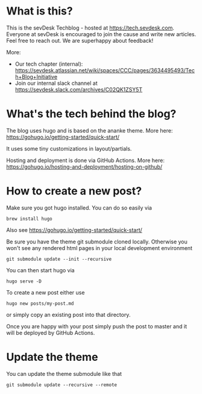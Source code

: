 # What is this?

This is the sevDesk Techblog - hosted at https://tech.sevdesk.com.
Everyone at sevDesk is encouraged to join the cause and write new articles.
Feel free to reach out. We are superhappy about feedback!

More:

 * Our tech chapter (internal): https://sevdesk.atlassian.net/wiki/spaces/CCC/pages/3634495493/Tech+Blog+Initiative
 * Join our internal slack channel at https://sevdesk.slack.com/archives/C02QK1ZSY5T

# What's the tech behind the blog?

The blog uses hugo and is based on the ananke theme.
More here: https://gohugo.io/getting-started/quick-start/

It uses some tiny customizations in layout/partials.

Hosting and deployment is done via GitHub Actions.
More here: https://gohugo.io/hosting-and-deployment/hosting-on-github/

# How to create a new post?

Make sure you got hugo installed. You can do so easily via 

    brew install hugo

Also see https://gohugo.io/getting-started/quick-start/

Be sure you have the theme git submodule cloned locally. Otherwise you won't see any rendered html pages in your local development environment

    git submodule update --init --recursive


You can then start hugo via

    hugo serve -D

To create a new post either use

    hugo new posts/my-post.md

or simply copy an existing post into that directory.

Once you are happy with your post simply push the post to master and it will be deployed by GitHub Actions.


# Update the theme
You can update the theme submodule like that

    git submodule update --recursive --remote



